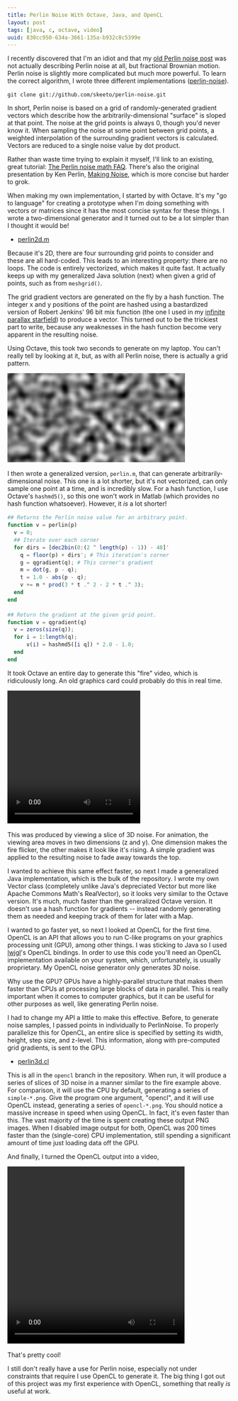 ```yaml
---
title: Perlin Noise With Octave, Java, and OpenCL
layout: post
tags: [java, c, octave, video]
uuid: 830cc950-634a-3661-135a-b932c8c5399e
---
```


I recently discovered that I'm an idiot and that my
[old Perlin noise post](/blog/2007/11/20/) was not actually describing
Perlin noise at all, but fractional Brownian motion. Perlin noise is
slightly more complicated but much more powerful. To learn the correct
algorithm, I wrote three different implementations
([perlin-noise](https://github.com/skeeto/perlin-noise)).

    git clone git://github.com/skeeto/perlin-noise.git

In short, Perlin noise is based on a grid of randomly-generated
gradient vectors which describe how the arbitrarily-dimensional
"surface" is sloped at that point. The noise at the grid points is
always 0, though you'd never know it. When sampling the noise at some
point between grid points, a weighted interpolation of the surrounding
gradient vectors is calculated. Vectors are reduced to a single noise
value by dot product.

Rather than waste time trying to explain it myself, I'll link to an
existing, great tutorial:
[The Perlin noise math FAQ](http://webstaff.itn.liu.se/~stegu/TNM022-2005/perlinnoiselinks/perlin-noise-math-faq.html). There's
also the original presentation by Ken Perlin,
[Making Noise](http://www.noisemachine.com/talk1/), which is more
concise but harder to grok.

When making my own implementation, I started by with Octave. It's my
"go to language" for creating a prototype when I'm doing something
with vectors or matrices since it has the most concise syntax for
these things. I wrote a two-dimensional generator and it turned out to
be a lot simpler than I thought it would be!

 * [perlin2d.m](https://github.com/skeeto/perlin-noise/blob/master/octave/perlin2d.m)

Because it's 2D, there are four surrounding grid points to consider
and these are all hard-coded. This leads to an interesting property:
there are no loops. The code is entirely vectorized, which makes it
quite fast. It actually keeps up with my generalized Java solution
(next) when given a grid of points, such as from `meshgrid()`.

The grid gradient vectors are generated on the fly by a hash
function. The integer x and y positions of the point are hashed using
a bastardized version of Robert Jenkins' 96 bit mix function (the one
I used in my [infinite parallax starfield](/blog/2011/06/13/)) to
produce a vector. This turned out to be the trickiest part to write,
because any weaknesses in the hash function become very apparent in
the resulting noise.

Using Octave, this took two seconds to generate on my laptop. You
can't really tell by looking at it, but, as with all Perlin noise,
there is actually a grid pattern.

![](/img/noise/octave-perlin2d.png)

I then wrote a generalized version, `perlin.m`, that can generate
arbitrarily-dimensional noise. This one is a lot shorter, but it's not
vectorized, can only sample one point at a time, and is incredibly
slow. For a hash function, I use Octave's `hashmd5()`, so this one
won't work in Matlab (which provides no hash function
whatsoever). However, it *is* a lot shorter!

~~~octave
## Returns the Perlin noise value for an arbitrary point.
function v = perlin(p)
  v = 0;
  ## Iterate over each corner
  for dirs = [dec2bin(0:(2 ^ length(p) - 1)) - 48]'
    q = floor(p) + dirs'; # This iteration's corner
    g = qgradient(q); # This corner's gradient
    m = dot(g, p - q);
    t = 1.0 - abs(p - q);
    v += m * prod(3 * t .^ 2 - 2 * t .^ 3);
  end
end

## Return the gradient at the given grid point.
function v = qgradient(q)
  v = zeros(size(q));
  for i = 1:length(q);
      v(i) = hashmd5([i q]) * 2.0 - 1.0;
  end
end
~~~

It took Octave an entire day to generate this "fire" video, which is
ridiculously long. An old graphics card could probably do this in real
time.

<video src="http://nullprogram.s3.amazonaws.com/noise/fire.webm"
       width="300" height="300" controls="controls">
  Your browser doesn't support HTML5 video with WebM. :-(
</video>

This was produced by viewing a slice of 3D noise. For animation, the
viewing area moves in two dimensions (z and y). One dimension makes
the fire flicker, the other makes it look like it's rising. A simple
gradient was applied to the resulting noise to fade away towards the
top.

I wanted to achieve this same effect faster, so next I made a
generalized Java implementation, which is the bulk of the
repository. I wrote my own Vector class (completely unlike Java's
depreciated Vector but more like Apache Commons Math's RealVector), so
it looks very similar to the Octave version. It's much, much faster
than the generalized Octave version. It doesn't use a hash function
for gradients -- instead randomly generating them as needed and
keeping track of them for later with a Map.

I wanted to go faster yet, so next I looked at OpenCL for the first
time. OpenCL is an API that allows you to run C-like programs on your
graphics processing unit (GPU), among other things. I was sticking to
Java so I used [lwjgl](http://www.lwjgl.org/)'s OpenCL bindings. In
order to use this code you'll need an OpenCL implementation available
on your system, which, unfortunately, is usually proprietary. My
OpenCL noise generator only generates 3D noise.

Why use the GPU? GPUs have a highly-parallel structure that makes them
faster than CPUs at processing large blocks of data in parallel. This
is really important when it comes to computer graphics, but it can be
useful for other purposes as well, like generating Perlin noise.

I had to change my API a little to make this effective. Before, to
generate noise samples, I passed points in individually to
PerlinNoise. To properly parallelize this for OpenCL, an entire slice
is specified by setting its width, height, step size, and
z-level. This information, along with pre-computed grid gradients, is
sent to the GPU.

 * [perlin3d.cl](https://github.com/skeeto/perlin-noise/blob/opencl/src/com/nullprogram/noise/perlin3d.cl)

This is all in the `opencl` branch in the repository. When run, it
will produce a series of slices of 3D noise in a manner similar to the
fire example above. For comparison, it will use the CPU by default,
generating a series of `simple-*.png`. Give the program one argument,
"opencl", and it will use OpenCL instead, generating a series of
`opencl-*.png`. You should notice a massive increase in speed when
using OpenCL. In fact, it's even faster than this. The vast majority
of the time is spent creating these output PNG images. When I disabled
image output for both, OpenCL was 200 times faster than the
(single-core) CPU implementation, still spending a significant amount
of time just loading data off the GPU.

And finally, I turned the OpenCL output into a video,

<video src="http://nullprogram.s3.amazonaws.com/noise/opencl.webm"
       width="400" height="400" controls="controls">
  Your browser doesn't support HTML5 video with WebM. :-(
</video>

That's pretty cool!

I still don't really have a use for Perlin noise, especially not under
constraints that require I use OpenCL to generate it. The big thing I
got out of this project was my first experience with OpenCL, something
that really *is* useful at work.
